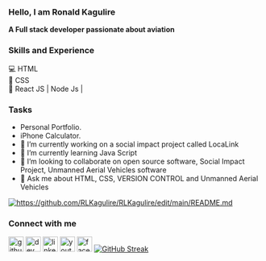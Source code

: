 ### Hello, I am Ronald Kagulire

**A Full stack developer passionate about aviation**
### Skills and Experience
💻 HTML <BR>
📱 CSS <br>
📳 React JS | Node Js |

### Tasks
- Personal Portfolio.
- iPhone Calculator.
- 🔭 I’m currently working on a social impact project called LocaLink
- 🌱 I’m currently learning Java Script
- 👯 I’m looking to collaborate on open source software, Social Impact Project, Unmanned Aerial Vehicles software
- 💬 Ask me about HTML, CSS, VERSION CONTROL and Unmanned Aerial Vehicles

<a href="https://github.com/RLKagulire/github-readme-stats"><img align="center" src="https://github-readme-stats.vercel.app/api?username=RLKagulire&show_icons=true&include_all_commits=true&theme=buefy&hide_border=true" alt="https://github.com/RLKagulire/RLKagulire/edit/main/README.md"/></a>

### Connect with me
[<img src='https://cdn.jsdelivr.net/npm/simple-icons@3.0.1/icons/github.svg' alt='github' height='30'>](https://github.com/RLKagulire) 
[<img src='https://cdn.jsdelivr.net/npm/simple-icons@3.0.1/icons/dev-dot-to.svg' alt='dev' height='30'>](https://dev.to/RLKagulire) 
[<img src='https://cdn.jsdelivr.net/npm/simple-icons@3.0.1/icons/linkedin.svg' alt='linkedin' height='30'>](https://www.linkedin.com/in/ronnie-kagulire-78425886)
[<img src='https://cdn.jsdelivr.net/npm/simple-icons@3.0.1/icons/youtube.svg' alt='youtube' height='30'>](https://www.youtube.com/@ronniekagulire995)
[<img src='https://cdn.jsdelivr.net/npm/simple-icons@3.0.1/icons/facebook.svg' alt='facebook' height='30'>](https://www.facebook.com/rkagulire)
[![GitHub Streak](https://streak-stats.demolab.com/?user=RLKagulire&theme=dark)](https://git.io/streak-stats)
